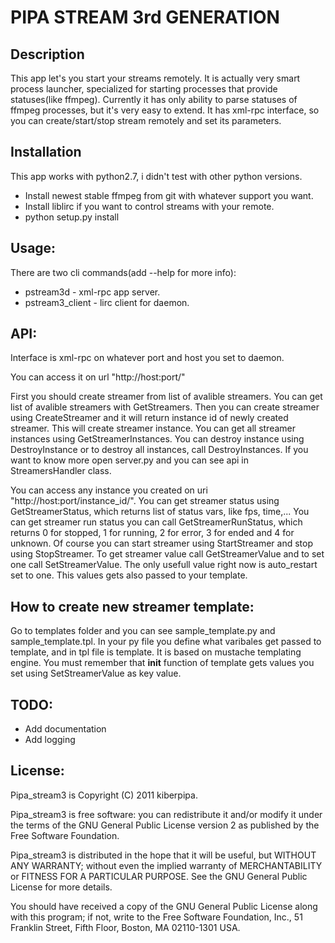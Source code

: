 PIPA STREAM 3rd GENERATION
==========================

Description
-----------
This app let's you start your streams remotely.
It is actually very smart process launcher, specialized for starting
processes that provide statuses(like ffmpeg). Currently it has only
ability to parse statuses of ffmpeg processes, but it's very easy to extend.
It has xml-rpc interface, so you can create/start/stop stream remotely and set its parameters.

Installation
-----------
This app works with python2.7, i didn't test with other python versions.

- Install newest stable ffmpeg from git with whatever support you want.
- Install liblirc if you want to control streams with your remote.
- python setup.py install

Usage:
------
There are two cli commands(add --help for more info):

- pstream3d - xml-rpc app server.
- pstream3_client - lirc client for daemon.

API:
----
Interface is xml-rpc on whatever port and host you set to daemon.

You can access it on url "http://host:port/"

First you should create streamer from list of avalible streamers. You can get list of avalible streamers with GetStreamers. Then you can create streamer using CreateStreamer and it will return instance id of newly created streamer. This will create streamer instance. You can get all streamer instances using GetStreamerInstances. You can destroy instance using DestroyInstance or to destroy all instances, call DestroyInstances.
If you want to know more open server.py and you can see api in StreamersHandler class.

You can access any instance you created on uri "http://host:port/instance_id/". You can get streamer status using GetStreamerStatus, which returns list of status vars, like fps, time,... You can get streamer run status you can call GetStreamerRunStatus, which returns 0 for stopped, 1 for running, 2 for error, 3 for ended and 4 for unknown. Of course you can start streamer using StartStreamer and stop using StopStreamer. To get streamer value call GetStreamerValue and to set one call SetStreamerValue. The only usefull value right now is auto_restart set to one. This values gets also passed to your template.

How to create new streamer template:
------------------------------------
Go to templates folder and you can see sample_template.py and sample_template.tpl. In your py file you define what varibales get passed to template, and in tpl file is template. It is based on mustache templating engine. You must remember that __init__ function of template gets values you set using SetStreamerValue as key value.

TODO:
-----
- Add documentation
- Add logging

License:
--------
Pipa_stream3 is Copyright (C) 2011 kiberpipa.

Pipa_stream3 is free software: you can redistribute it and/or modify it under the terms of the GNU General Public License version 2 as published by the Free Software Foundation.

Pipa_stream3 is distributed in the hope that it will be useful, but WITHOUT ANY WARRANTY; without even the implied warranty of MERCHANTABILITY or FITNESS FOR A PARTICULAR PURPOSE. See the GNU General Public License for more details.

You should have received a copy of the GNU General Public License along with this program; if not, write to the Free Software Foundation, Inc., 51 Franklin Street, Fifth Floor, Boston, MA 02110-1301 USA.
